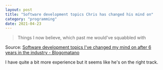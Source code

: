 ```yaml
---
layout: post
title: "Software development topics Chris has changed his mind on"
category: "programming"
date: 2021-04-23
---
```


>Things I now believe, which past me would've squabbled with

Source: [Software development topics I've changed my mind on after 6 years in the industry - Blogomatano](https://chriskiehl.com/article/thoughts-after-6-years)

I have quite a bit more experience but it seems like he's on the right track.
